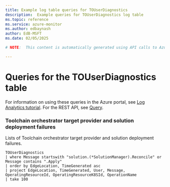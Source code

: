 ```yaml
---
title: Example log table queries for TOUserDiagnostics
description:  Example queries for TOUserDiagnostics log table
ms.topic: reference
ms.service: azure-monitor
ms.author: edbaynash
author: EdB-MSFT
ms.date: 02/05/2025

# NOTE:  This content is automatically generated using API calls to Azure. Any edits made on these files will be overwritten in the next run of the script. 

---
```


# Queries for the TOUserDiagnostics table

For information on using these queries in the Azure portal, see [Log Analytics tutorial](/azure/azure-monitor/logs/log-analytics-tutorial). For the REST API, see [Query](/rest/api/loganalytics/query).


### Toolchain orchestrator target provider and solution deployment failures  


Lists of Toolchain orchestrator target provider and solution deployment failures.  

```query
TOUserDiagnostics 
| where Message startswith "solution.(*SolutionManager).Reconcile" or Message contains ".Apply"
| order by EdgeLocation, TimeGenerated asc
| project EdgeLocation, TimeGenerated, User, Message, OperatingResourceId, OperatingResourceK8SId, OperationName
| take 100
```

